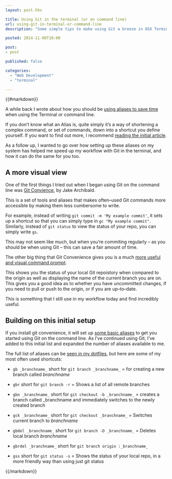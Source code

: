 ```yaml
---
layout: post.hbs

title: Using Git in the terminal (or on command line)
url: using-git-in-terminal-or-command-line
description: "Some simple tips to make using Git a breeze in OSX Terminal"

posted: 2014-11-06T10:00

post:
- post

published: false

categories:
  - "Web Development"
  - "terminal"

---
```


{{#markdown}}

A while back I wrote about how you should be [using aliases to save time](/blog/beginners-guide-to-terminal-aliases-and-functions) when using the Terminal or command line.

If you don’t know what an Alias is, quite simply it’s a way of shortening a complex command, or set of commands, down into a shortcut you define yourself.  If you want to find out more, I recommend [reading the initial article](/blog/beginners-guide-to-terminal-aliases-and-functions).

As a follow up, I wanted to go over how setting up these aliases on my system has helped me speed up my workflow with Git in the terminal, and how it can do the same for you too.


## A more visual view

One of the first things I tried out when I began using Git on the command line was [Git Convience](https://github.com/jakearchibald/git-convenience), by Jake Archibald.

This is a set of tools and aliases that makes often–used Git commands more accessible by making them less cumbersome to write.

For example, instead of writing `git commit -m 'My example commit'`, it sets up a shortcut so that you can simply type in `gc "My example commit"`.  Similarly, instead of `git status` to view the status of your repo, you can simply write `gs`.

This may not seem like much, but when you’re commiting regularly – as you should be when using Git – this can save a fair amount of time.

The other big thing that Git Convenience gives you is a much [more useful and visual command prompt](https://github.com/jakearchibald/git-convenience#prompt).

This shows you the status of your local Git repoistory when compared to the origin as well as displaying the name of the current branch you are on.  This gives you a good idea as to whether you have uncommitted changes, if you need to pull or push to the origin, or if you are up–to–date.

This is something that I still use in my workflow today and find incredibly useful.

## Building on this initial setup

If you install git convenience, it will set up [some basic aliases](https://github.com/jakearchibald/git-convenience#shortcuts) to get you started using Git on the command line.  As I’ve continued using Git, I’ve added to this initial list and expanded the number of aliases available to me.

The full list of aliases can be [seen in my dotfiles](https://github.com/ashleynolan/dotfiles/blob/master/.git-shortcuts.sh), but here are some of my most often used shortcuts:

- `gb _branchname_` short for `git branch _branchname_` = for creating a new branch called _branchname_
- `gbr` short for `git branch -r` = Shows a list of all remote branches
- `gbn _branchname_` short for `git checkout -b _branchname_` = creates a branch called _branchname and immediately switches to the newly created branch
- `gck _branchname_` short for `git checkout _branchname_` = Switches current branch to _branchname_
- `gbdel _branchname_` short for `git branch -D _branchname_` = Deletes local branch _branchname_
- `gbrdel _branchname_` short for `git branch origin :_branchname_`

- `gss` short for `git status -s` = Shows the status of your local repo, in a more friendly way than using just git status






{{/markdown}}
